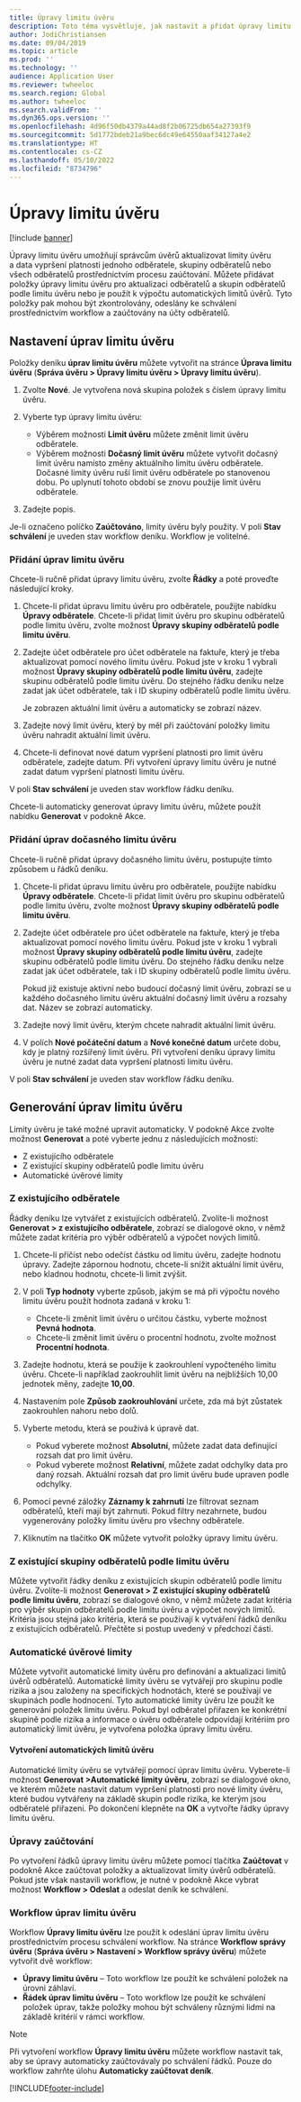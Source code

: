 ```yaml
---
title: Úpravy limitu úvěru
description: Toto téma vysvětluje, jak nastavit a přidat úpravy limitu úvěru.
author: JodiChristiansen
ms.date: 09/04/2019
ms.topic: article
ms.prod: ''
ms.technology: ''
audience: Application User
ms.reviewer: twheeloc
ms.search.region: Global
ms.author: twheeloc
ms.search.validFrom: ''
ms.dyn365.ops.version: ''
ms.openlocfilehash: 4d96f50db4379a44ad8f2b06725db654a27393f9
ms.sourcegitcommit: 5d1772bdeb21a9bec6dc49e64550aaf34127a4e2
ms.translationtype: HT
ms.contentlocale: cs-CZ
ms.lasthandoff: 05/10/2022
ms.locfileid: "8734796"
---
```

# <a name="credit-limit-adjustments"></a>Úpravy limitu úvěru 

[!include [banner](../includes/banner.md)]

Úpravy limitu úvěru umožňují správcům úvěrů aktualizovat limity úvěru a data vypršení platnosti jednoho odběratele, skupiny odběratelů nebo všech odběratelů prostřednictvím procesu zaúčtování. Můžete přidávat položky úpravy limitu úvěru pro aktualizaci odběratelů a skupin odběratelů podle limitu úvěru nebo je použít k výpočtu automatických limitů úvěrů. Tyto položky pak mohou být zkontrolovány, odeslány ke schválení prostřednictvím workflow a zaúčtovány na účty odběratelů.

## <a name="set-up-credit-limit-adjustments"></a>Nastavení úprav limitu úvěru

Položky deníku **úprav limitu úvěru** můžete vytvořit na stránce **Úprava limitu úvěru** (**Správa úvěru \> Úpravy limitu úvěru \> Úpravy limitu úvěru**).

1. Zvolte **Nové**. Je vytvořena nová skupina položek s číslem úpravy limitu úvěru.
2. Vyberte typ úpravy limitu úvěru:

    - Výběrem možnosti **Limit úvěru** můžete změnit limit úvěru odběratele.
    - Výběrem možnosti **Dočasný limit úvěru** můžete vytvořit dočasný limit úvěru namísto změny aktuálního limitu úvěru odběratele. Dočasné limity úvěru ruší limit úvěru odběratele po stanovenou dobu. Po uplynutí tohoto období se znovu použije limit úvěru odběratele.
3. Zadejte popis. 

Je-li označeno políčko **Zaúčtováno**, limity úvěru byly použity. V poli **Stav schválení** je uveden stav workflow deníku. Workflow je volitelné.

### <a name="add-credit-limit-adjustments"></a>Přidání úprav limitu úvěru

Chcete-li ručně přidat úpravy limitu úvěru, zvolte **Řádky** a poté proveďte následující kroky.

1. Chcete-li přidat úpravu limitu úvěru pro odběratele, použijte nabídku **Úpravy odběratele**. Chcete-li přidat limit úvěru pro skupinu odběratelů podle limitu úvěru, zvolte možnost **Úpravy skupiny odběratelů podle limitu úvěru**.
2. Zadejte účet odběratele pro účet odběratele na faktuře, který je třeba aktualizovat pomocí nového limitu úvěru. Pokud jste v kroku 1 vybrali možnost **Úpravy skupiny odběratelů podle limitu úvěru**, zadejte skupinu odběratelů podle limitu úvěru. Do stejného řádku deníku nelze zadat jak účet odběratele, tak i ID skupiny odběratelů podle limitu úvěru.

    Je zobrazen aktuální limit úvěru a automaticky se zobrazí název.

3. Zadejte nový limit úvěru, který by měl při zaúčtování položky limitu úvěru nahradit aktuální limit úvěru.
4. Chcete-li definovat nové datum vypršení platnosti pro limit úvěru odběratele, zadejte datum. Při vytvoření úpravy limitu úvěru je nutné zadat datum vypršení platnosti limitu úvěru.

V poli **Stav schválení** je uveden stav workflow řádku deníku.

Chcete-li automaticky generovat úpravy limitu úvěru, můžete použít nabídku **Generovat** v podokně Akce.
 
### <a name="add-temporary-credit-limit-adjustments"></a>Přidání úprav dočasného limitu úvěru

Chcete-li ručně přidat úpravy dočasného limitu úvěru, postupujte tímto způsobem u řádků deníku.

1. Chcete-li přidat úpravu limitu úvěru pro odběratele, použijte nabídku **Úpravy odběratele**. Chcete-li přidat limit úvěru pro skupinu odběratelů podle limitu úvěru, zvolte možnost **Úpravy skupiny odběratelů podle limitu úvěru**.
2. Zadejte účet odběratele pro účet odběratele na faktuře, který je třeba aktualizovat pomocí nového limitu úvěru. Pokud jste v kroku 1 vybrali možnost **Úpravy skupiny odběratelů podle limitu úvěru**, zadejte skupinu odběratelů podle limitu úvěru. Do stejného řádku deníku nelze zadat jak účet odběratele, tak i ID skupiny odběratelů podle limitu úvěru.

    Pokud již existuje aktivní nebo budoucí dočasný limit úvěru, zobrazí se u každého dočasného limitu úvěru aktuální dočasný limit úvěru a rozsahy dat. Název se zobrazí automaticky.

3. Zadejte nový limit úvěru, kterým chcete nahradit aktuální limit úvěru.
4. V polích **Nové počáteční datum** a **Nové konečné datum** určete dobu, kdy je platný rozšířený limit úvěru. Při vytvoření deníku úpravy limitu úvěru je nutné zadat data vypršení platnosti limitu úvěru.

V poli **Stav schválení** je uveden stav workflow řádku deníku.

## <a name="generate-credit-limit-adjustments"></a>Generování úprav limitu úvěru

Limity úvěru je také možné upravit automaticky. V podokně Akce zvolte možnost **Generovat** a poté vyberte jednu z následujících možností:

- Z existujícího odběratele
- Z existující skupiny odběratelů podle limitu úvěru
- Automatické úvěrové limity

### <a name="from-existing-customer"></a>Z existujícího odběratele

Řádky deníku lze vytvářet z existujících odběratelů. Zvolíte-li možnost **Generovat \> z existujícího odběratele**, zobrazí se dialogové okno, v němž můžete zadat kritéria pro výběr odběratelů a výpočet nových limitů.

1. Chcete-li přičíst nebo odečíst částku od limitu úvěru, zadejte hodnotu úpravy. Zadejte zápornou hodnotu, chcete-li snížit aktuální limit úvěru, nebo kladnou hodnotu, chcete-li limit zvýšit.
2. V poli **Typ hodnoty** vyberte způsob, jakým se má při výpočtu nového limitu úvěru použít hodnota zadaná v kroku 1:

    - Chcete-li změnit limit úvěru o určitou částku, vyberte možnost **Pevná hodnota**.
    - Chcete-li změnit limit úvěru o procentní hodnotu, zvolte možnost **Procentní hodnota**.

3. Zadejte hodnotu, která se použije k zaokrouhlení vypočteného limitu úvěru. Chcete-li například zaokrouhlit limit úvěru na nejbližších 10,00 jednotek měny, zadejte **10,00**.
4. Nastavením pole **Způsob zaokrouhlování** určete, zda má být zůstatek zaokrouhlen nahoru nebo dolů.
5. Vyberte metodu, která se používá k úpravě dat.

    - Pokud vyberete možnost **Absolutní**, můžete zadat data definující rozsah dat pro limit úvěru.
    - Pokud vyberete možnost **Relativní**, můžete zadat odchylky data pro daný rozsah. Aktuální rozsah dat pro limit úvěru bude upraven podle odchylky.

6. Pomocí pevné záložky **Záznamy k zahrnutí** lze filtrovat seznam odběratelů, kteří mají být zahrnuti. Pokud filtry nezahrnete, budou vygenerovány položky limitu úvěru pro všechny odběratele.
7. Kliknutím na tlačítko **OK** můžete vytvořit položky úpravy limitu úvěru.

### <a name="from-existing-customer-credit-group"></a>Z existující skupiny odběratelů podle limitu úvěru

Můžete vytvořit řádky deníku z existujících skupin odběratelů podle limitu úvěru. Zvolíte-li možnost **Generovat \> Z existující skupiny odběratelů podle limitu úvěru**, zobrazí se dialogové okno, v němž můžete zadat kritéria pro výběr skupin odběratelů podle limitu úvěru a výpočet nových limitů. Kritéria jsou stejná jako kritéria, která se používají k vytváření řádků deníku z existujících odběratelů. Přečtěte si postup uvedený v předchozí části.

### <a name="automatic-credit-limits"></a>Automatické úvěrové limity

Můžete vytvořit automatické limity úvěru pro definování a aktualizaci limitů úvěrů odběratelů. Automatické limity úvěru se vytvářejí pro skupinu podle rizika a jsou založeny na specifických hodnotách, které se používají ve skupinách podle hodnocení. Tyto automatické limity úvěru lze použít ke generování položek limitu úvěru. Pokud byl odběratel přiřazen ke konkrétní skupině podle rizika a informace o úvěru odběratele odpovídají kritériím pro automatický limit úvěru, je vytvořena položka úpravy limitu úvěru.

#### <a name="create-automatic-credit-limits"></a>Vytvoření automatických limitů úvěru

Automatické limity úvěru se vytvářejí pomocí úprav limitu úvěru. Vyberete-li možnost **Generovat \>Automatické limity úvěru**, zobrazí se dialogové okno, ve kterém můžete nastavit datum vypršení platnosti pro nové limity úvěru, které budou vytvářeny na základě skupin podle rizika, ke kterým jsou odběratelé přiřazeni. Po dokončení klepněte na **OK** a vytvořte řádky úpravy limitu úvěru.

### <a name="post-adjustments"></a>Úpravy zaúčtování

Po vytvoření řádků úpravy limitu úvěru můžete pomocí tlačítka **Zaúčtovat** v podokně Akce zaúčtovat položky a aktualizovat limity úvěrů odběratelů. Pokud jste však nastavili workflow, je nutné v podokně Akce vybrat možnost **Workflow \> Odeslat** a odeslat deník ke schválení.

### <a name="credit-limit-adjustments-workflows"></a>Workflow úprav limitu úvěru

Workflow **Úpravy limitu úvěru** lze použít k odeslání úprav limitu úvěru prostřednictvím procesu schválení workflow. Na stránce **Workflow správy úvěru** (**Správa úvěru \> Nastavení \> Workflow správy úvěru**) můžete vytvořit dvě workflow:

- **Úpravy limitu úvěru** – Toto workflow lze použít ke schválení položek na úrovni záhlaví.
- **Řádek úprav limitu úvěru** – Toto workflow lze použít ke schválení položek úprav, takže položky mohou být schváleny různými lidmi na základě kritérií v rámci workflow.

> [!NOTE]
> Při vytvoření workflow **Úpravy limitu úvěru** můžete workflow nastavit tak, aby se úpravy automaticky zaúčtovávaly po schválení řádků. Pouze do workflow zahrňte úlohu **Automaticky zaúčtovat deník**.


[!INCLUDE[footer-include](../../includes/footer-banner.md)]
